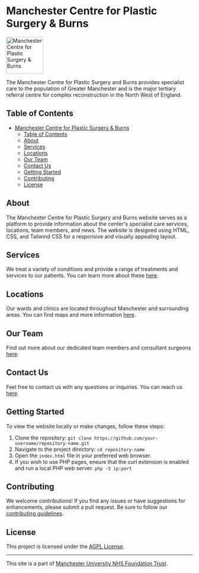# Manchester Centre for Plastic Surgery & Burns

<img src="https://mcrplasticsurgeryandburns.co.uk/cfpsb.png" alt="Manchester Centre for Plastic Surgery & Burns" height="100">

The Manchester Centre for Plastic Surgery and Burns provides specialist care to the population of Greater Manchester and is the major tertiary referral centre for complex reconstruction in the North West of England.

## Table of Contents

- [Manchester Centre for Plastic Surgery \& Burns](#manchester-centre-for-plastic-surgery--burns)
  - [Table of Contents](#table-of-contents)
  - [About](#about)
  - [Services](#services)
  - [Locations](#locations)
  - [Our Team](#our-team)
  - [Contact Us](#contact-us)
  - [Getting Started](#getting-started)
  - [Contributing](#contributing)
  - [License](#license)

## About

The Manchester Centre for Plastic Surgery and Burns website serves as a platform to provide information about the center's specialist care services, locations, team members, and news. The website is designed using HTML, CSS, and Tailwind CSS for a responsive and visually appealing layout.

## Services

We treat a variety of conditions and provide a range of treatments and services to our patients. You can learn more about these [here](https://mcrplasticsurgeryandburns.co.uk/Services.html).

## Locations

Our wards and clinics are located throughout Manchester and surrounding areas. You can find maps and more information [here](https://mcrplasticsurgeryandburns.co.uk/Locations.html).

## Our Team

Find out more about our dedicated team members and consultant surgeons [here](https://mcrplasticsurgeryandburns.co.uk/OurTeam.html).

## Contact Us

Feel free to contact us with any questions or inquiries. You can reach us [here](https://mcrplasticsurgeryandburns.co.uk/contact-us/).

## Getting Started

To view the website locally or make changes, follow these steps:

1. Clone the repository: `git clone https://github.com/your-username/repository-name.git`
2. Navigate to the project directory: `cd repository-name`
3. Open the `index.html` file in your preferred web browser.
4. If you wish to use PHP pages, ensure that the curl extension is enabled and run a local PHP web server: `php -S ip:port`

## Contributing

We welcome contributions! If you find any issues or have suggestions for enhancements, please submit a pull request. Be sure to follow our [contributing guidelines](CONTRIBUTING.md).

## License

This project is licensed under the [AGPL License](LICENSE).

---

This site is a part of [Manchester University NHS Foundation Trust](http://www.mft.nhs.uk/).
